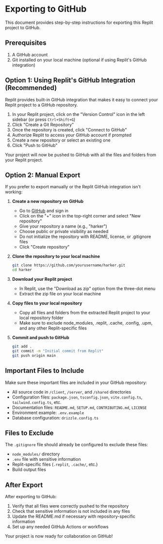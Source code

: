 # Exporting to GitHub

This document provides step-by-step instructions for exporting this Replit project to GitHub.

## Prerequisites

1. A GitHub account
2. Git installed on your local machine (optional if using Replit's GitHub integration)

## Option 1: Using Replit's GitHub Integration (Recommended)

Replit provides built-in GitHub integration that makes it easy to connect your Replit project to a GitHub repository.

1. In your Replit project, click on the "Version Control" icon in the left sidebar (or press `Ctrl+Shift+G`)
2. Click "Create a Git Repository"
3. Once the repository is created, click "Connect to GitHub"
4. Authorize Replit to access your GitHub account if prompted
5. Create a new repository or select an existing one
6. Click "Push to GitHub"

Your project will now be pushed to GitHub with all the files and folders from your Replit project.

## Option 2: Manual Export

If you prefer to export manually or the Replit GitHub integration isn't working:

1. **Create a new repository on GitHub**
   - Go to [GitHub](https://github.com) and sign in
   - Click on the "+" icon in the top-right corner and select "New repository"
   - Give your repository a name (e.g., "harker")
   - Choose public or private visibility as needed
   - Do not initialize the repository with README, license, or .gitignore files
   - Click "Create repository"

2. **Clone the repository to your local machine**
   ```bash
   git clone https://github.com/yourusername/harker.git
   cd harker
   ```

3. **Download your Replit project**
   - In Replit, use the "Download as zip" option from the three-dot menu
   - Extract the zip file on your local machine

4. **Copy files to your local repository**
   - Copy all files and folders from the extracted Replit project to your local repository folder
   - Make sure to exclude node_modules, .replit, .cache, .config, .upm, and any other Replit-specific files

5. **Commit and push to GitHub**
   ```bash
   git add .
   git commit -m "Initial commit from Replit"
   git push origin main
   ```

## Important Files to Include

Make sure these important files are included in your GitHub repository:

- All source code in `/client`, `/server`, and `/shared` directories
- Configuration files: `package.json`, `tsconfig.json`, `vite.config.ts`, `tailwind.config.ts`, etc.
- Documentation files: `README.md`, `SETUP.md`, `CONTRIBUTING.md`, `LICENSE`
- Environment example: `.env.example`
- Database configuration: `drizzle.config.ts`

## Files to Exclude

The `.gitignore` file should already be configured to exclude these files:

- `node_modules/` directory
- `.env` file with sensitive information
- Replit-specific files (`.replit`, `.cache/`, etc.)
- Build output files

## After Export

After exporting to GitHub:

1. Verify that all files were correctly pushed to the repository
2. Check that sensitive information is not included in any files
3. Update the README.md if necessary with repository-specific information
4. Set up any needed GitHub Actions or workflows

Your project is now ready for collaboration on GitHub!